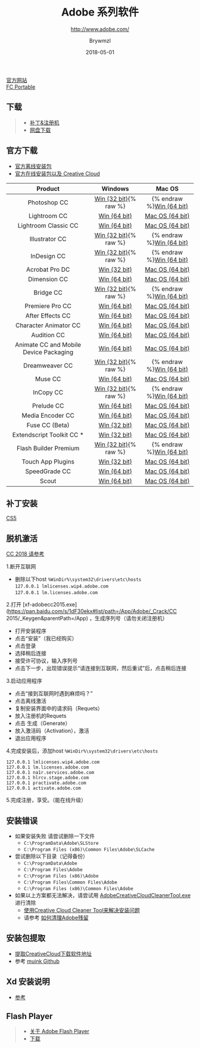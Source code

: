 ﻿---
layout:     post
title:      Adobe 系列软件
subtitle:   http://www.adobe.com/
date:       2018-05-01
author:     Brywmzl
header-img: img/Adobe/bg.jpg
catalog: true
tags:
    - Adobe
---

[官方网站](http://www.adobe.com/)  
[FC Portable](https://www.fcportables.com/)  

## 下载
>- [补丁&注册机](https://pan.baidu.com/s/1dF30ekx#list/path=/App/Adobe/_Crack&parentPath=/App)  
>- [网盘下载](https://pan.baidu.com/s/1dF30ekx)  

## 官方下载
* [官方离线安装包](https://helpx.adobe.com/creative-cloud/kb/creative-cloud-apps-download.html)  
* [官方在线安装包以及 Creative Cloud](https://www.adobe.com/creativecloud/catalog/desktop.html)  

|Product|Windows|Mac OS
|:-:|:-:|:-:
|Photoshop CC|[Win (32 bit)](http://prdl-download.adobe.com/Photoshop/66A1D1E00DE44601B041A631261EC584/1507845150875/AdobePhotoshop19-mul.zip){% raw %} | {% endraw %}[Win (64 bit)](http://prdl-download.adobe.com/Photoshop/66A1D1E00DE44601B041A631261EC584/1507846032938/AdobePhotoshop19-mul_x64.zip)|[Mac OS (64 bit)](http://prdl-download.adobe.com/Photoshop/66A1D1E00DE44601B041A631261EC584/1507851230691/AdobePhotoshop19-mul.dmg)
|Lightroom CC|[Win (64 bit)](http://prdl-download.adobe.com/LightroomCC/B739B5BBE924450E85E3CCA3F4E58DF2/1507817913973/LRCC_1.0_20170919-1412-ccb76bd_win64_Release_ESD.zip)|[Mac OS (64 bit)](http://prdl-download.adobe.com/LightroomCC/B739B5BBE924450E85E3CCA3F4E58DF2/1507820815391/LRCC_1.0_osx10-64_Release_ESD.dmg)
|Lightroom Classic CC|[Win (64 bit)](http://prdl-download.adobe.com/Lightroom/C92BB55D87554077A61FB4B39229DF85/1509474343363/LR_7.0.1_1142117_win64_Release_ESD.zip)|[Mac OS (64 bit)](http://prdl-download.adobe.com/Lightroom/C92BB55D87554077A61FB4B39229DF85/1509475151710/LR_7.0.1_1142117_osx10-64_Release_ESD.dmg)
|Illustrator CC|[Win (32 bit)](http://prdl-download.adobe.com/Illustrator/C1208DBFE1D04A81A21C62CDF6A96AC6/1509976186706/AdobeIllustrator22_HD_win32.zip){% raw %} | {% endraw %}[Win (64 bit)](http://prdl-download.adobe.com/Illustrator/C1208DBFE1D04A81A21C62CDF6A96AC6/1509968804429/AdobeIllustrator22_HD_win64.zip)|[Mac OS (64 bit)](http://prdl-download.adobe.com/Illustrator/C1208DBFE1D04A81A21C62CDF6A96AC6/1509969961594/AdobeIllustrator22_HD.dmg)
|InDesign CC|[Win (32 bit)](http://prdl-download.adobe.com/InDesign/0AE9CC3E24054F7CAAEF89371F6B8E8E/1507852626002/InDesign_13_LS20_Win32.zip){% raw %} | {% endraw %}[Win (64 bit)](http://prdl-download.adobe.com/InDesign/0AE9CC3E24054F7CAAEF89371F6B8E8E/1507852089154/InDesign_13_LS20_Win64.zip)|[Mac OS (64 bit)](http://prdl-download.adobe.com/InDesign/0AE9CC3E24054F7CAAEF89371F6B8E8E/1507853111317/InDesign_13_LS20.dmg)
|Acrobat Pro DC|[Win (32 bit)](http://prdl-download.adobe.com/Acrobat%20Professional/7D1CAD83986848F092F39734E60DCFEA/1508138997522/Acrobat_DC_Web_WWMUI.exe)|[Mac OS (64 bit)](http://prdl-download.adobe.com/Acrobat%20Professional/7D1CAD83986848F092F39734E60DCFEA/1508139532629/Acrobat_DC_Web_WWMUI.dmg)
|Dimension CC|[Win (64 bit)](http://prdl-download.adobe.com/Dimension/BA884A82C5AB47569685C2BD7D1289AD/1508226581127/Dimension_1.0-20170927.r.672-f179c9c-ESD.zip)|[Mac OS (64 bit)](http://prdl-download.adobe.com/Dimension/BA884A82C5AB47569685C2BD7D1289AD/1508225284171/Dimension_1.0-20170927.r.672.01-f179c9c-ESD.dmg)
|Bridge CC|[Win (32 bit)](http://prdl-download.adobe.com/Bridge/FA96960347614BFC971E28B536D3387F/1507864106048/Bridge.8.0.HDInstaller.zip){% raw %} | {% endraw %}[Win (64 bit)](http://prdl-download.adobe.com/Bridge/FA96960347614BFC971E28B536D3387F/1507866657130/Bridge.8.0.HDInstaller.zip)|[Mac OS (64 bit)](http://prdl-download.adobe.com/Bridge/FA96960347614BFC971E28B536D3387F/1507867282191/Bridge.8.0.HDInstaller.dmg)
|Premiere Pro CC|[Win (64 bit)](http://prdl-download.adobe.com/Premiere%20Pro/50AAFADD563D4691896967A6AB1D47F8/1507826592638/AdobePremierePro12AllTrial.zip)|[Mac OS (64 bit)](http://prdl-download.adobe.com/Premiere%20Pro/50AAFADD563D4691896967A6AB1D47F8/1507829132211/AdobePremierePro12AllTrial.dmg)
|After Effects CC|[Win (64 bit)](http://prdl-download.adobe.com/After%20Effects/FDF6C521034E467BB283B5837FA042FF/1509090722739/AdobeAfterEffects15AllTrial.zip)|[Mac OS (64 bit)](http://prdl-download.adobe.com/After%20Effects/FDF6C521034E467BB283B5837FA042FF/1509097224502/AdobeAfterEffects15AllTrial.dmg)
|Character Animator CC|[Win (64 bit)](http://prdl-download.adobe.com/Audition/A26ECCB044C24810B1B2E7A0A3323B3E/1507818438900/AdobeAudition11All.zip)|[Mac OS (64 bit)](http://prdl-download.adobe.com/Audition/A26ECCB044C24810B1B2E7A0A3323B3E/1507818801401/AdobeAudition11All.dmg)
|Audition CC|[Win (64 bit)](http://prdl-download.adobe.com/Audition/A26ECCB044C24810B1B2E7A0A3323B3E/1507818438900/AdobeAudition11All.zip)|[Mac OS (64 bit)](http://prdl-download.adobe.com/Audition/A26ECCB044C24810B1B2E7A0A3323B3E/1507818801401/AdobeAudition11All.dmg)
|Animate CC and Mobile Device Packaging|[Win (64 bit)](http://prdl-download.adobe.com/Flash/720F758D27E945AE9971D2EEEFE179C1/1509111238142/Animate_18_LS20.exe)|[Mac OS (64 bit)](http://prdl-download.adobe.com/Flash/720F758D27E945AE9971D2EEEFE179C1/1509112250323/Animate_18_LS20.dmg)
|Dreamweaver CC|[Win (32 bit)](http://prdl-download.adobe.com/Dreamweaver/0D145873957D4FEF849999B43723DA1E/1509108370613/Dreamweaver%20CC%202018%20Set-up.exe){% raw %} | {% endraw %}[Win (64 bit)](http://prdl-download.adobe.com/Dreamweaver/0D145873957D4FEF849999B43723DA1E/1509107886842/Dreamweaver%20CC%202018%20Set-up.exe)|[Mac OS (64 bit)](http://prdl-download.adobe.com/Dreamweaver/0D145873957D4FEF849999B43723DA1E/1509110688886/Dreamweaver%20CC%202018%20Set-up.dmg)
|Muse CC|[Win (64 bit)](http://prdl-download.adobe.com/Muse/D4EA4C416C974D22BC2ED1225914C9B0/1509300528126/Muse_2018_0_CC_LS24.exe)|[Mac OS (64 bit)](http://prdl-download.adobe.com/Muse/D4EA4C416C974D22BC2ED1225914C9B0/1509302152696/Muse_2018_0_CC_LS24.dmg)
|InCopy CC|[Win (32 bit)](http://prdl-download.adobe.com/InCopy/E52D7F0723924EDDBFF1DDBDC92B4723/1509104616501/InCopy_13_LS20_Win32.zip){% raw %} | {% endraw %}[Win (64 bit)](http://prdl-download.adobe.com/InCopy/E52D7F0723924EDDBFF1DDBDC92B4723/1509104067946/InCopy_13_LS20_Win64.zip)|[Mac OS (64 bit)](http://prdl-download.adobe.com/InCopy/E52D7F0723924EDDBFF1DDBDC92B4723/1509107373198/InCopy_13_LS20.dmg)
|Prelude CC|[Win (64 bit)](http://prdl-download.adobe.com/Prelude/58DE1248A8EC42EBA302E9AD88FBD025/1509302632403/AdobePrelude7AllTrial.zip)|[Mac OS (64 bit)](http://prdl-download.adobe.com/Prelude/58DE1248A8EC42EBA302E9AD88FBD025/1509303125971/AdobePrelude7AllTrial.dmg)
|Media Encoder CC|[Win (64 bit)](http://prdl-download.adobe.com/Adobe%20Media%20Encoder/1CD6D52151DC4B0A994447A5189E1DE4/1509271836062/AdobeMediaEncoder12AllTrial.zip)|[Mac OS (64 bit)](http://prdl-download.adobe.com/Fuse/52AD40CCDACB4CC58AE88A281E0F3FDC/1507861933586/Fuse%20Installer.dmg)
|Fuse CC (Beta)|[Win (32 bit)](http://prdl-download.adobe.com/Fuse/52AD40CCDACB4CC58AE88A281E0F3FDC/1507859734218/Fuse%20Installer.7z)|[Mac OS (64 bit)](http://prdl-download.adobe.com/Fuse/52AD40CCDACB4CC58AE88A281E0F3FDC/1507861933586/Fuse%20Installer.dmg)
|Extendscript Toolkit CC *|[Win (32 bit)](http://prdl-download.adobe.com/ExtendScriptToolkit/85C17E5FC8B34A7B8483796F0367F97C/1509443329438/AdobeExtendScriptToolkit_4_LS22.exe)|[Mac OS (64 bit)](http://prdl-download.adobe.com/ExtendScriptToolkit/85C17E5FC8B34A7B8483796F0367F97C/1509443413689/AdobeExtendScriptToolkit_4_LS22.dmg)
|Flash Builder Premium|[Win (32 bit)](http://prdl-download.adobe.com/Flash%20Builder/C06A256DD8FD4DF186D90CE0ADCF0B2C/1509476504960/FlashBuilder_4_7_LS10.exe){% raw %} | {% endraw %}[Win (64 bit)](http://prdl-download.adobe.com/Flash%20Builder/C06A256DD8FD4DF186D90CE0ADCF0B2C/1509477139530/FlashBuilder_4_7_LS10_win64.exe)|[Mac OS (64 bit)](http://prdl-download.adobe.com/Flash%20Builder/C06A256DD8FD4DF186D90CE0ADCF0B2C/1509477775883/FlashBuilder_4_7_LS10.dmg)
|Touch App Plugins|[Win (32 bit)](http://prdl-download.adobe.com/Touch%20App%20Plugins/7204D106061140928580FD958699CADD/1509478425533/TouchApp_1_CCM_WWEFDJ.exe)|[Mac OS (64 bit)](http://prdl-download.adobe.com/Touch%20App%20Plugins/7204D106061140928580FD958699CADD/1509478438249/TouchApp_1_CCM_WWEFDJ.dmg)
|SpeedGrade CC|[Win (64 bit)](http://prdl-download.adobe.com/SpeedGrade/1CC0FA5AC5BB48478EB666B24D9A609F/1509443936439/SpeedGrade_9_LS20.exe)|[Mac OS (64 bit)](http://prdl-download.adobe.com/SpeedGrade/1CC0FA5AC5BB48478EB666B24D9A609F/1509445098629/SpeedGrade_9_LS20.dmg)
|Scout|[Win (64 bit)](http://prdl-download.adobe.com/Adobe%20Scout/00B594044C0F409D82F41E1E719AF93B/1510396350714/Scout_1_1_3_LREFJC.msi)|[Mac OS (64 bit)](http://prdl-download.adobe.com/Adobe%20Scout/00B594044C0F409D82F41E1E719AF93B/1510395863244/Scout_1_1_3_LREFJC.dmg)

## 补丁安装
[CS5](http://blog.sina.com.cn/s/blog_6723f54b0102wk1x.html)  

## 脱机激活
[CC 2018 请参考](http://www.yishimei.cn/network/736.html)  

1.断开互联网
* 删除以下host `%WinDir%\system32\drivers\etc\hosts`  
`127.0.0.1 lmlicenses.wip4.adobe.com`  
`127.0.0.1 lm.licenses.adobe.com`  
 
2.打开 [xf-adobecc2015.exe](https://pan.baidu.com/s/1dF30ekx#list/path=/App/Adobe/_Crack/CC 2015/_Keygen&parentPath=/App) ，生成序列号（请勿关闭注册机）  
* 打开安装程序  
* 点击“安装”（我已经购买）  
* 点击登录
* 选择稍后连接  
* 接受许可协议，输入序列号  
* 点击下一步，出现错误提示“请连接到互联网，然后重试”后，点击稍后连接  

3.启动应用程序  
* 点击“接到互联网时遇到麻烦吗？”  
* 点击离线激活  
* 复制安装界面中的请求码（Requets）  
* 放入注册机的Requets  
* 点击 生成（Generate）
* 放入激活码（Activation），激活  
* 退出应用程序  

4.完成安装后，添加host `%WinDir%\system32\drivers\etc\hosts`  
```
127.0.0.1 lmlicenses.wip4.adobe.com
127.0.0.1 lm.licenses.adobe.com
127.0.0.1 na1r.services.adobe.com
127.0.0.1 hlrcv.stage.adobe.com
127.0.0.1 practivate.adobe.com
127.0.0.1 activate.adobe.com
 ```

5.完成注册，享受。（能在线升级）  

## 安装错误
* 如果安装失败 请尝试删除一下文件
	* `C:\ProgramData\Adobe\SLStore`
	* `C:\Program Files (x86)\Common Files\Adobe\SLCache`
* 尝试删除以下目录（记得备份）
	* `C:\ProgramData\Adobe`
	* `C:\Program Files\Adobe`
	* `C:\Program Files (x86)\Adobe`
	* `C:\Program Files\Common Files\Adobe`
	* `C:\Program Files (x86)\Common Files\Adobe`
* 如果以上方案都无法解决，请尝试用 [AdobeCreativeCloudCleanerTool.exe](http://download.macromedia.com/SupportTools/Cleaner/win/AdobeCreativeCloudCleanerTool.exe) 进行清除
	* [使用Creative Cloud Cleaner Tool来解决安装问题](https://helpx.adobe.com/creative-cloud/kb/cc-cleaner-tool-installation-problems.html)
	* 请参考 [如何清理Adobe残留](http://www.wuji8.com/meta/484489916.html)  

## 安装包提取
* [提取CreativeCloud下载软件地址](http://www.wuji8.com/meta/19841264.html)  
* 参考 [muink Github](https://gist.github.com/muink/c31ef412164bc6961992)  

## Xd 安装说明
* [参考](http://www.ui.cn/detail/300549.html)  

## Flash Player
>- [关于 Adobe Flash Player](https://get.adobe.com/cn/flashplayer/about)  
>- [下载](https://www.flash.cn)  